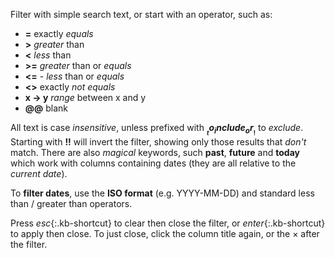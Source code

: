 Filter with simple search text, or start with an operator, such as:
+ **=** exactly _equals_
+ **>** _greater_ than
+ **<** _less_ than
+ **>=** _greater_ than or _equals_
+ **<=** - _less_ than or _equals_
+ **<>** exactly _not equals_
+ **x -> y** _range_ between x and y
+ **@@** blank

All text is case _insensitive_, unless prefixed with __$__ to _include_ or __!$__ to _exclude_. Starting with __!!__ will invert the filter, showing only those results that _don't_ match. There are also _magical_ keywords, such **past**, **future** and **today** which work with columns containing dates (they are all relative to the _current date_).

To __filter dates__, use the __ISO format__ (e.g. YYYY-MM-DD) and standard less than / greater than operators.

Press *esc*{:.kb-shortcut} to clear then close the filter, or *enter*{:.kb-shortcut} to apply then close. To just close, click the column title again, or the &times; after the filter.